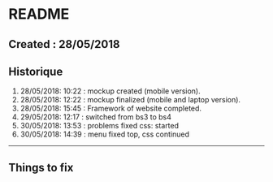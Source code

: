 # README
Created : 28/05/2018
----------------------------------------
## Historique
1. 28/05/2018: 10:22 : mockup created (mobile version).
1. 28/05/2018: 12:22 : mockup finalized (mobile and laptop version).
1. 28/05/2018: 15:45 : Framework of website completed.
1. 29/05/2018: 12:17 : switched from bs3 to bs4
1. 30/05/2018: 13:53 : problems fixed css: started
1. 30/05/2018: 14:39 : menu fixed top, css continued
-----------------------------------------
## Things to fix
